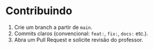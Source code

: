 # Contribuindo

1. Crie um branch a partir de `main`.
2. Commits claros (convencional: `feat:`, `fix:`, `docs:` etc.).
3. Abra um Pull Request e solicite revisão do professor.
